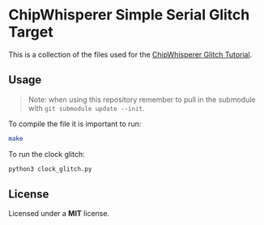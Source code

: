 # ChipWhisperer Simple Serial Glitch Target

This is a collection of the files used for the [ChipWhisperer Glitch Tutorial](https://chipwhisperer.readthedocs.io/en/latest/tutorials/courses_fault101_soln_fault%201_1%20-openadc-cwlitearm.html).

## Usage

> Note: when using this repository remember to pull in the submodule with 
> `git submodule update --init`.

To compile the file it is important to run:

```bash
make
```

To run the clock glitch:

```bash
python3 clock_glitch.py
```

## License

Licensed under a __MIT__ license.
